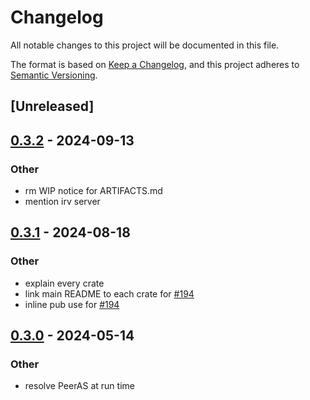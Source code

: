 # Changelog
All notable changes to this project will be documented in this file.

The format is based on [Keep a Changelog](https://keepachangelog.com/en/1.0.0/),
and this project adheres to [Semantic Versioning](https://semver.org/spec/v2.0.0.html).

## [Unreleased]

## [0.3.2](https://github.com/SichangHe/internet_route_verification/compare/route_verification_parse-v0.3.1...route_verification_parse-v0.3.2) - 2024-09-13

### Other

- rm WIP notice for ARTIFACTS.md
- mention irv server

## [0.3.1](https://github.com/SichangHe/internet_route_verification/compare/route_verification_parse-v0.3.0...route_verification_parse-v0.3.1) - 2024-08-18

### Other
- explain every crate
- link main README to each crate for [#194](https://github.com/SichangHe/internet_route_verification/pull/194)
- inline pub use for [#194](https://github.com/SichangHe/internet_route_verification/pull/194)

## [0.3.0](https://github.com/SichangHe/internet_route_verification/compare/route_verification_parse-v0.2.0...route_verification_parse-v0.3.0) - 2024-05-14

### Other
- resolve PeerAS at run time
